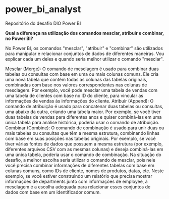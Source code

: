 # power_bi_analyst
Repositório do desafio DIO Power BI

**Qual a diferença na utilização dos comandos mesclar, atribuir e combinar, no Power BI?**

No Power BI, os comandos "mesclar", "atribuir" e "combinar" são utilizados para manipular e relacionar conjuntos de dados de diferentes maneiras. Vou explicar cada um deles e quando seria melhor utilizar o comando "mesclar".

Mesclar (Merge):
  O comando de mesclagem é usado para combinar duas tabelas ou consultas com base em uma ou mais colunas comuns. Ele cria uma nova tabela que contém todas as colunas das tabelas originais, combinadas com base nos valores correspondentes nas colunas de mesclagem.
  Por exemplo, você pode mesclar uma tabela de vendas com uma tabela de clientes com base no ID do cliente, para vincular as informações de vendas às informações do cliente.
Atribuir (Append):
  O comando de atribuição é usado para concatenar duas tabelas ou consultas, uma abaixo da outra, criando uma tabela maior.
Por exemplo, se você tiver duas tabelas de vendas para diferentes anos e quiser combiná-las em uma única tabela para análise histórica, poderia usar o comando de atribuição.
Combinar (Combine):
  O comando de combinação é usado para unir duas ou mais tabelas ou consultas que têm a mesma estrutura, combinando linhas com base em suas posições nas tabelas originais.
Por exemplo, se você tiver várias fontes de dados que possuem a mesma estrutura (por exemplo, diferentes arquivos CSV com as mesmas colunas) e deseja combiná-las em uma única tabela, poderia usar o comando de combinação.
  Na situação do desafio, a melhor escolha seria utilizar o comando de mesclar, pois nele você precisa combinar informações de diferentes tabelas com base em colunas comuns, como IDs de cliente, nomes de produtos, datas, etc. Neste exemplo, se você estiver construindo um relatório que precisa mostrar informações de departments junto com informações de employee, a mesclagem é a escolha adequada para relacionar esses conjuntos de dados com base em um identificador comum.
